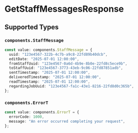 # GetStaffMessagesResponse


## Supported Types

### `components.StaffMessage`

```typescript
const value: components.StaffMessage = {
  uuid: "123e4567-322b-4c7b-a9c8-22fd89b40dcb",
  editDate: "2025-07-01 12:00:00",
  fromStaffUuid: "123e4567-0a6d-4b9e-8b0e-22fd8c5ece9b",
  toStaffUuid: "123e4567-3773-43eb-9c06-22fd87851adb",
  sentTimestamp: "2025-07-01 12:00:00",
  deliveredTimestamp: "2025-07-01 12:00:00",
  readTimestamp: "2025-07-01 12:00:00",
  regardingJobUuid: "123e4567-fa1c-43e1-8216-22fd8d0c365b",
};
```

### `components.ErrorT`

```typescript
const value: components.ErrorT = {
  errorCode: 1000,
  message: "An error occurred completing your request",
};
```

